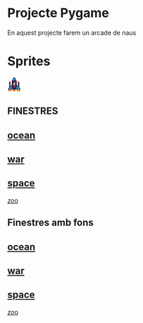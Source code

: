 # Projecte Pygame

En aquest projecte farem un arcade de naus

# Sprites

![Nau protagonista](nauprincipal.png)

## FINESTRES
[ocean](Ocean.py)
-
[war](War.py)
-
[space](Space.py)
-
[zoo](Zoo.py)

## Finestres amb fons

[ocean](Oceancolor.py)
-
[war](Warcolor.py)
-
[space](Spacecolor.py)
-
[zoo](Zoocolor.py)

